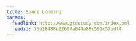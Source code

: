 ```yaml
---
title: Space Looming
params:
  feedlink: http://www.gtdstudy.com/index.xml
  feedid: 73e18488e22697a044a88c591c52edf4
---
```


